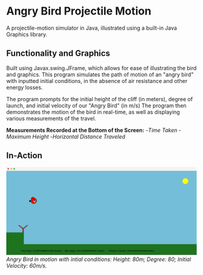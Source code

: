# Angry Bird Projectile Motion
A projectile-motion simulator in Java, illustrated using a built-in Java Graphics library.

## Functionality and Graphics
Built using Javax.swing.JFrame, which allows for ease of illustrating the bird and graphics.
This program simulates the path of motion of an "angry bird" with inputted initial conditions, in the absence of air resistance and other energy losses.

The program prompts for the initial height of the cliff (in meters), degree of launch, and initial velocity of our "Angry Bird" (in m/s)
The program then demonstrates the motion of the bird in real-time, as well as displaying various measurements of the travel.

<b>Measurements Recorded at the Bottom of the Screen:</b>
-<i>Time Taken</i>
-<i>Maximum Height</i>
-<i>Horizontal Distance Traveled</i>

## In-Action
![BirdFlying](./images/birdLaunch.png)
<i> Angry Bird in motion with intial conditions: Height: 80m; Degree: 80; Initial Velocity: 60m/s.
